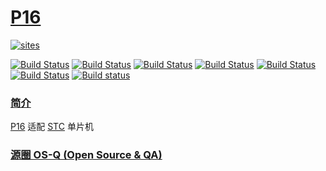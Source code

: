 ﻿# [P16](https://github.com/OS-Q/P16)

[![sites](http://182.61.61.133/link/resources/OSQ.png)](http://www.OS-Q.com)

[![Build Status](https://github.com/OS-Q/P16/workflows/CI/badge.svg)](https://github.com/OS-Q/P16/actions/workflows/CI.yml)
[![Build Status](https://github.com/OS-Q/P16/workflows/CD/badge.svg)](https://github.com/OS-Q/P16/actions/workflows/CD.yml)
[![Build Status](https://github.com/OS-Q/P16/workflows/nightly/badge.svg)](https://github.com/OS-Q/P16/actions/workflows/nightly.yml)
[![Build Status](https://circleci.com/gh/OS-Q/P16.svg?style=svg)](https://circleci.com/gh/OS-Q/P16)
[![Build Status](https://travis-ci.com/OS-Q/P16.svg?branch=master)](https://travis-ci.com/OS-Q/P16)
[![Build Status](https://cloud.drone.io/api/badges/OS-Q/P16/status.svg)](https://cloud.drone.io/OS-Q/P16)
[![Build status](https://ci.appveyor.com/api/projects/status/2k7vnde38o142o0u?svg=true)](https://ci.appveyor.com/project/Qitas/p16)

### [简介](https://github.com/OS-Q/P16/wiki)

[P16](https://github.com/OS-Q/P16) 适配 [STC](http://stcmcudata.com/) 单片机

### [源圈 OS-Q (Open Source & QA) ](http://www.OS-Q.com)
